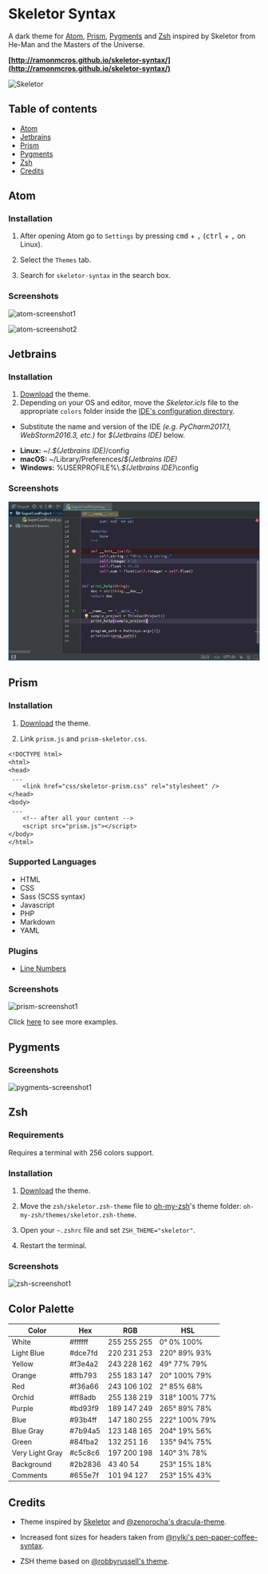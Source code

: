 # Skeletor Syntax

A dark theme for [Atom](http://atom.io), [Prism](http://http://prismjs.com), [Pygments](http://pygments.org/) and [Zsh](http://www.zsh.org) inspired by Skeletor from He-Man and the Masters of the Universe.

**[http://ramonmcros.github.io/skeletor-syntax/](http://ramonmcros.github.io/skeletor-syntax/)**

![Skeletor](https://raw.githubusercontent.com/ramonmcros/skeletor-syntax/master/skeletor-250.png)


## Table of contents

* [Atom](#atom)
* [Jetbrains](#jetbrains)
* [Prism](#prism)
* [Pygments](#pygments)
* [Zsh](#zsh)
* [Credits](#credits)

## Atom

### Installation

1. After opening Atom go to `Settings` by pressing <kbd>cmd</kbd> + <kbd>,</kbd> (<kbd>ctrl</kbd> + <kbd>,</kbd> on
  Linux).

2. Select the `Themes` tab.

3. Search for `skeletor-syntax` in the search box.

### Screenshots

![atom-screenshot1](https://raw.githubusercontent.com/ramonmcros/skeletor-syntax/master/screenshots/atom-screenshot1.png)

![atom-screenshot2](https://raw.githubusercontent.com/ramonmcros/skeletor-syntax/master/screenshots/atom-screenshot2.png)

## Jetbrains

### Installation
1. [Download](https://github.com/ramonmcros/skeletor-syntax/archive/master.zip) the theme.
2. Depending on your OS and editor, move the _Skeletor.icls_ file to the appropriate `colors` folder inside the [IDE's configuration directory](https://www.jetbrains.com/help/pycharm/project-and-ide-settings.html#d412135e81).
  * Substitute the name and version of the IDE _(e.g. PyCharm2017.1, WebStorm2016.3, etc.)_ for _$(Jetbrains IDE)_ below.


- **Linux:**  ~/_.$(Jetbrains IDE)_/config
- **macOS:** ~/Library/Preferences/_$(Jetbrains IDE)_
- **Windows:** %USERPROFILE%\\._$(Jetbrains IDE)_\config

### Screenshots
![jetbrains-screenshot1](./screenshots/jetbrains-screenshot1.png)

## Prism

### Installation
1. [Download](https://github.com/ramonmcros/skeletor-syntax/archive/master.zip) the theme.

2. Link `prism.js` and `prism-skeletor.css`.

```
<!DOCTYPE html>
<html>
<head>
 ...
    <link href="css/skeletor-prism.css" rel="stylesheet" />
</head>
<body>
 ...
    <!-- after all your content -->
    <script src="prism.js"></script>
</body>
</html>
```

### Supported Languages

* HTML
* CSS
* Sass (SCSS syntax)
* Javascript
* PHP
* Markdown
* YAML

### Plugins

* [Line Numbers](http://prismjs.com/plugins/line-numbers/)

### Screenshots

![prism-screenshot1](https://raw.githubusercontent.com/ramonmcros/skeletor-syntax/master/screenshots/prism-screenshot1.png)

Click [here](http://ramonmcros.github.io/skeletor-syntax/prism.html) to see more examples.

## Pygments

### Screenshots

![pygments-screenshot1](https://raw.githubusercontent.com/ramonmcros/skeletor-syntax/master/screenshots/pygments-screenshot1.png)

## Zsh

### Requirements

Requires a terminal with 256 colors support.

### Installation

1. [Download](https://github.com/ramonmcros/skeletor-syntax/archive/master.zip) the theme.

2. Move the `zsh/skeletor.zsh-theme` file to [oh-my-zsh](https://github.com/robbyrussell/oh-my-zsh/)'s theme folder: `oh-my-zsh/themes/skeletor.zsh-theme`.

3. Open your `~.zshrc` file and set `ZSH_THEME="skeletor"`.

4. Restart the terminal.

### Screenshots

![zsh-screenshot1](https://raw.githubusercontent.com/ramonmcros/skeletor-syntax/master/screenshots/zsh-screenshot1.png)

## Color Palette

 **Color**        | **Hex**          | **RGB**          | **HSL**
------------------|------------------|------------------|--------------
 White            | #ffffff          | 255 255 255      | 0° 0% 100%
 Light Blue       | #dce7fd          | 220 231 253      | 220° 89% 93%
 Yellow           | #f3e4a2          | 243 228 162      | 49° 77% 79%
 Orange           | #ffb793          | 255 183 147      | 20° 100% 79%
 Red              | #f36a66          | 243 106 102      | 2° 85% 68%
 Orchid           | #ff8adb          | 255 138 219      | 318° 100% 77%
 Purple           | #bd93f9          | 189 147 249      | 265° 89% 78%
 Blue             | #93b4ff          | 147 180 255      | 222° 100% 79%
 Blue Gray        | #7b94a5          | 123 148 165      | 204° 19% 56%
 Green            | #84fba2          | 132 251 16       | 135° 94% 75%
 Very Light Gray  | #c5c8c6          | 197 200 198      | 140° 3% 78%
 Background       | #2b2836          | 43 40 54         | 253° 15% 18%
 Comments         | #655e7f          | 101 94 127       | 253° 15% 43%

## Credits

* Theme inspired by [Skeletor](http://en.wikipedia.org/wiki/Skeletor) and [@zenorocha's dracula-theme](https://github.com/zenorocha/dracula-theme).

* Increased font sizes for headers taken from [@nylki's pen-paper-coffee-syntax](https://github.com/nylki/pen-paper-coffee-syntax).

* ZSH theme based on [@robbyrussell's theme](https://github.com/robbyrussell/oh-my-zsh/blob/master/themes/robbyrussell.zsh-theme).
